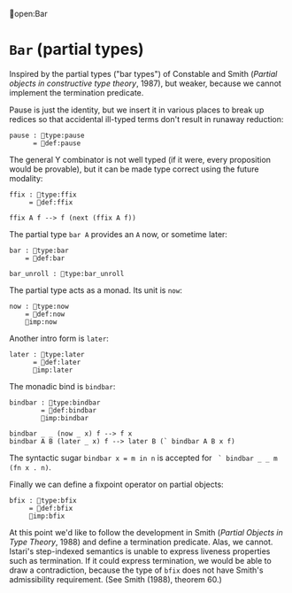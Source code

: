 open:Bar
# `Bar` (partial types)

Inspired by the partial types ("bar types") of Constable and Smith
(*Partial objects in constructive type theory*, 1987), but weaker,
because we cannot implement the termination predicate.

Pause is just the identity, but we insert it in various places to
break up redices so that accidental ill-typed terms don't result in
runaway reduction:

    pause : type:pause
          = def:pause

The general Y combinator is not well typed (if it were, every
proposition would be provable), but it can be made type correct using
the future modality:

    ffix : type:ffix
         = def:ffix

    ffix A f --> f (next (ffix A f))

The partial type `bar A` provides an `A` now, or sometime later:

    bar : type:bar
        = def:bar

    bar_unroll : type:bar_unroll

The partial type acts as a monad.  Its unit is `now`:

    now : type:now
        = def:now
        imp:now

Another intro form is `later`:

    later : type:later
          = def:later
          imp:later

The monadic bind is `bindbar`:

    bindbar : type:bindbar
            = def:bindbar
            imp:bindbar

    bindbar _ _ (now _ x) f --> f x
    bindbar A B (later _ x) f --> later B (` bindbar A B x f)

The syntactic sugar `bindbar x = m in n` is accepted for 
`` ` bindbar _ _ m (fn x . n)``.

   

Finally we can define a fixpoint operator on partial objects:

    bfix : type:bfix
         = def:bfix
         imp:bfix


At this point we'd like to follow the development in Smith (*Partial
Objects in Type Theory*, 1988) and define a termination predicate.
Alas, we cannot.  Istari's step-indexed semantics is unable to express
liveness properties such as termination.  If it could express
termination, we would be able to draw a contradiction, because the
type of `bfix` does not have Smith's admissibility requirement.  (See
Smith (1988), theorem 60.)
